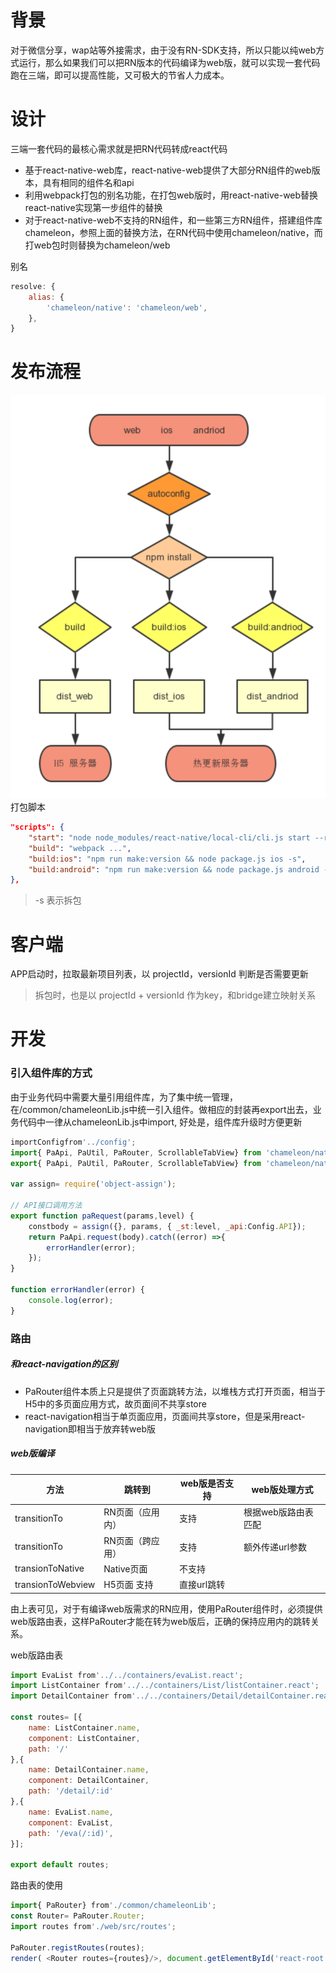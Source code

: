 # 背景
对于微信分享，wap站等外接需求，由于没有RN-SDK支持，所以只能以纯web方式运行，那么如果我们可以把RN版本的代码编译为web版，就可以实现一套代码跑在三端，即可以提高性能，又可极大的节省人力成本。

# 设计
三端一套代码的最核心需求就是把RN代码转成react代码
- 基于react-native-web库，react-native-web提供了大部分RN组件的web版本，具有相同的组件名和api
- 利用webpack打包的别名功能，在打包web版时，用react-native-web替换react-native实现第一步组件的替换
- 对于react-native-web不支持的RN组件，和一些第三方RN组件，搭建组件库chameleon，参照上面的替换方法，在RN代码中使用chameleon/native，而打web包时则替换为chameleon/web

别名
```javascript
resolve: {
    alias: {
        'chameleon/native': 'chameleon/web',
    },
}
```

# 发布流程
![](../../images/frontend/chameleon_publish.png)
打包脚本
```json
"scripts": {
    "start": "node node_modules/react-native/local-cli/cli.js start --reset-cache",
    "build": "webpack ...",
    "build:ios": "npm run make:version && node package.js ios -s",
    "build:android": "npm run make:version && node package.js android -s"
},
```
> -s 表示拆包

# 客户端
APP启动时，拉取最新项目列表，以 projectId，versionId 判断是否需要更新
> 拆包时，也是以 projectId + versionId 作为key，和bridge建立映射关系

# 开发
### 引入组件库的方式
由于业务代码中需要大量引用组件库，为了集中统一管理，在/common/chameleonLib.js中统一引入组件。做相应的封装再export出去，业务代码中一律从chameleonLib.js中import, 好处是，组件库升级时方便更新
```js
importConfigfrom'../config';
import{ PaApi, PaUtil, PaRouter, ScrollableTabView} from 'chameleon/native';
export{ PaApi, PaUtil, PaRouter, ScrollableTabView} from 'chameleon/native';

var assign= require('object-assign');

// API接口调用方法
export function paRequest(params,level) {
    constbody = assign({}, params, { _st:level, _api:Config.API});
    return PaApi.request(body).catch((error) =>{
        errorHandler(error);
    });
}

function errorHandler(error) {
    console.log(error);
}
```

### 路由
##### 和react-navigation的区别
- PaRouter组件本质上只是提供了页面跳转方法，以堆栈方式打开页面，相当于H5中的多页面应用方式，故页面间不共享store
- react-navigation相当于单页面应用，页面间共享store，但是采用react-navigation即相当于放弃转web版

##### web版编译
方法|	跳转到|	web版是否支持|	web版处理方式
-- | -- | -- | --
transitionTo|	RN页面（应用内）|	支持|	根据web版路由表匹配
transitionTo|	RN页面（跨应用）|	支持|	额外传递url参数
transionToNative|	Native页面|	不支持	|
transionToWebview|	H5页面	支持|	直接url跳转|

由上表可见，对于有编译web版需求的RN应用，使用PaRouter组件时，必须提供web版路由表，这样PaRouter才能在转为web版后，正确的保持应用内的跳转关系。

web版路由表
```javascript
import EvaList from'../../containers/evaList.react';
import ListContainer from'../../containers/List/listContainer.react';
import DetailContainer from'../../containers/Detail/detailContainer.react';

const routes= [{
    name: ListContainer.name,
    component: ListContainer,
    path: '/'
},{
    name: DetailContainer.name,
    component: DetailContainer,
    path: '/detail/:id'
},{
    name: EvaList.name,
    component: EvaList,
    path: '/eva(/:id)',
}];

export default routes;
```

路由表的使用
```javascript
import{ PaRouter} from'./common/chameleonLib';
const Router= PaRouter.Router;
import routes from'./web/src/routes';

PaRouter.registRoutes(routes);
render( <Router routes={routes}/>, document.getElementById('react-root'));
```